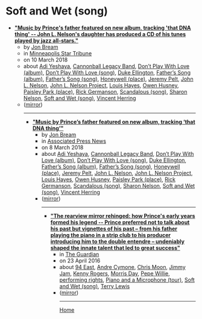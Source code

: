 # Soft and Wet (song)

 - [**"Music by Prince's father featured on new album, tracking 'that DNA thing' -- John L. Nelson's daughter has produced a CD of his tunes played by jazz all-stars."**](https://www.startribune.com/music-by-prince-s-father-featured-on-new-album-tracking-that-dna-thing/476308573/)<ul><li>by [Jon Bream](../../../authors/jon-bream/index.md)</li><li>in [Minneapolis Star Tribune](https://www.startribune.com/)</li><li>on 10 March 2018</li><li>about [Adi Yeshaya](../../../topics/adi-yeshaya/index.md), [Cannonball Legacy Band](../../../topics/cannonball-legacy-band/index.md), [Don’t Play With Love (album)](../../../topics/album/don-t-play-with-love/index.md), [Don’t Play With Love (song)](../../../topics/song/don-t-play-with-love/index.md), [Duke Ellington](../../../topics/duke-ellington/index.md), [Father’s Song (album)](../../../topics/album/father-s-song/index.md), [Father’s Song (song)](../../../topics/song/father-s-song/index.md), [Honeywell (place)](../../../topics/place/honeywell/index.md), [Jeremy Pelt](../../../topics/jeremy-pelt/index.md), [John L. Nelson](../../../topics/john-l-nelson/index.md), [John L. Nelson Project](../../../topics/john-l-nelson-project/index.md), [Louis Hayes](../../../topics/louis-hayes/index.md), [Owen Husney](../../../topics/owen-husney/index.md), [Paisley Park (place)](../../../topics/place/paisley-park/index.md), [Rick Germanson](../../../topics/rick-germanson/index.md), [Scandalous (song)](../../../topics/song/scandalous/index.md), [Sharon Nelson](../../../topics/sharon-nelson/index.md), [Soft and Wet (song)](../../../topics/song/soft-and-wet/index.md), [Vincent Herring](../../../topics/vincent-herring/index.md)</li><li>([mirror](https://web.archive.org/web/*/https://www.startribune.com/music-by-prince-s-father-featured-on-new-album-tracking-that-dna-thing/476308573/))</li><ul>

----

 - [**"Music by Prince’s father featured on new album, tracking ‘that DNA thing’"**](https://apnews.com/869e0302972c4e36aa99981332602cd0)<ul><li>by [Jon Bream](../../../authors/jon-bream/index.md)</li><li>in [Associated Press News](https://apnews.com/)</li><li>on 8 March 2018</li><li>about [Adi Yeshaya](../../../topics/adi-yeshaya/index.md), [Cannonball Legacy Band](../../../topics/cannonball-legacy-band/index.md), [Don’t Play With Love (album)](../../../topics/album/don-t-play-with-love/index.md), [Don’t Play With Love (song)](../../../topics/song/don-t-play-with-love/index.md), [Duke Ellington](../../../topics/duke-ellington/index.md), [Father’s Song (album)](../../../topics/album/father-s-song/index.md), [Father’s Song (song)](../../../topics/song/father-s-song/index.md), [Honeywell (place)](../../../topics/place/honeywell/index.md), [Jeremy Pelt](../../../topics/jeremy-pelt/index.md), [John L. Nelson](../../../topics/john-l-nelson/index.md), [John L. Nelson Project](../../../topics/john-l-nelson-project/index.md), [Louis Hayes](../../../topics/louis-hayes/index.md), [Owen Husney](../../../topics/owen-husney/index.md), [Paisley Park (place)](../../../topics/place/paisley-park/index.md), [Rick Germanson](../../../topics/rick-germanson/index.md), [Scandalous (song)](../../../topics/song/scandalous/index.md), [Sharon Nelson](../../../topics/sharon-nelson/index.md), [Soft and Wet (song)](../../../topics/song/soft-and-wet/index.md), [Vincent Herring](../../../topics/vincent-herring/index.md)</li><li>([mirror](https://web.archive.org/web/*/https://apnews.com/869e0302972c4e36aa99981332602cd0))</li><ul>

----

 - [**"The rearview mirror rehinged: how Prince's early years formed his legend -- Prince preferred not to talk about his past but vignettes of his past – from his father playing the piano in a strip club to his producer introducing him to the double entendre – undeniably shaped the innate talent that led to great success"**](https://www.theguardian.com/music/2016/apr/23/prince-death-early-years-formed-music-legend)<ul><li>in [The Guardian](https://www.theguardian.com/)</li><li>on 23 April 2016</li><li>about [94 East](../../../topics/94-east/index.md), [Andre Cymone](../../../topics/andre-cymone/index.md), [Chris Moon](../../../topics/chris-moon/index.md), [Jimmy Jam](../../../topics/jimmy-jam/index.md), [Kenny Rogers](../../../topics/kenny-rogers/index.md), [Morris Day](../../../topics/morris-day/index.md), [Pepe Willie](../../../topics/pepe-willie/index.md), [performing rights](../../../topics/performing-rights/index.md), [Piano and a Microphone (tour)](../../../topics/tour/piano-and-a-microphone/index.md), [Soft and Wet (song)](../../../topics/song/soft-and-wet/index.md), [Terry Lewis](../../../topics/terry-lewis/index.md)</li><li>([mirror](https://web.archive.org/web/*/https://www.theguardian.com/music/2016/apr/23/prince-death-early-years-formed-music-legend))</li><ul>

----

[Home](../index.md)
